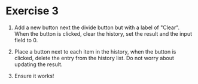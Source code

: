 # Exercise 3

1. Add a new button next the divide button but with a label of "Clear". When the button is clicked, clear the history, set the result and the input field to 0.

2. Place a button next to each item in the history, when the button is clicked, delete the entry from the history list. Do not worry about updating the result.

3. Ensure it works!